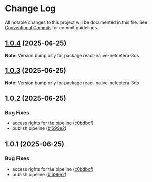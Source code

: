 # Change Log

All notable changes to this project will be documented in this file.
See [Conventional Commits](https://conventionalcommits.org) for commit guidelines.

## [1.0.4](https://github.com/Shivam25092001/react-native-hyperswitch-libraries/compare/react-native-netcetera-3ds@1.0.3...react-native-netcetera-3ds@1.0.4) (2025-06-25)

**Note:** Version bump only for package react-native-netcetera-3ds

## [1.0.3](https://github.com/Shivam25092001/react-native-hyperswitch-libraries/compare/react-native-netcetera-3ds@1.0.2...react-native-netcetera-3ds@1.0.3) (2025-06-25)

**Note:** Version bump only for package react-native-netcetera-3ds

## 1.0.2 (2025-06-25)

### Bug Fixes

- access rights for the pipeline ([c0bdbcf](https://github.com/Shivam25092001/react-native-hyperswitch-libraries/commit/c0bdbcf85d95447ba17761e402547f731ed26dd1))
- publish pipeline ([bf699e2](https://github.com/Shivam25092001/react-native-hyperswitch-libraries/commit/bf699e290e5fa1716d11079f966b62b5cb4cb1f3))

## 1.0.1 (2025-06-25)

### Bug Fixes

- access rights for the pipeline ([c0bdbcf](https://github.com/Shivam25092001/react-native-hyperswitch-libraries/commit/c0bdbcf85d95447ba17761e402547f731ed26dd1))
- publish pipeline ([bf699e2](https://github.com/Shivam25092001/react-native-hyperswitch-libraries/commit/bf699e290e5fa1716d11079f966b62b5cb4cb1f3))
